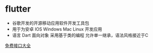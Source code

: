 # flutter

* 谷歌开发的开源移动应用软件开发工具包
* 用于为安卓 IOS Windows Mac Linux 开发应用 
* 语言 Dart 面向对象  采用基于类的编程 允许单一继承，语法风格接近于C

[免费接口大全](https://github.com/jokermonn/-Api)

